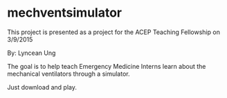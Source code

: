 # mechventsimulator
This project is presented as a project for the ACEP Teaching Fellowship on 3/9/2015

By: Lyncean Ung

The goal is to help teach Emergency Medicine Interns learn about the mechanical ventilators through a simulator.

Just download and play.
